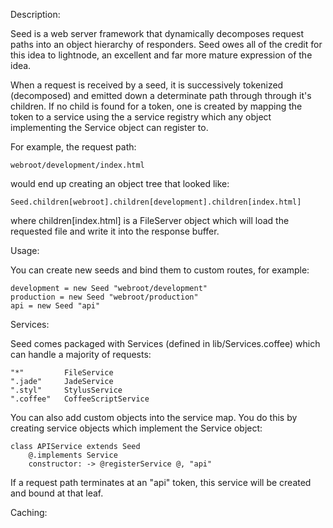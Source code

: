 


Description:

Seed is a web server framework that dynamically decomposes request
paths into an object hierarchy of responders.  Seed owes all of the 
credit for this idea to lightnode, an excellent and far more mature
expression of the idea.

When a request is received by a seed, it is successively tokenized
(decomposed) and emitted down a determinate path through through it's
children.  If no child is found for a token, one is created by 
mapping the token to a service using the a service registry which
any object implementing the Service object can register to.

For example, the request path:

	webroot/development/index.html
	
would end up creating an object tree that looked like:

	Seed.children[webroot].children[development].children[index.html]
	
where children[index.html] is a FileServer object which will load the
requested file and write it into the response buffer.


Usage:

You can create new seeds and bind them to custom routes, for example:

	development = new Seed "webroot/development"
	production = new Seed "webroot/production"
	api = new Seed "api"


Services:

Seed comes packaged with Services (defined in lib/Services.coffee)
which can handle a majority of requests:

	"*"			FileService
	".jade"		JadeService
	".styl"		StylusService
	".coffee" 	CoffeeScriptService

You can also add custom objects into the service map. You do this by 
creating service objects which implement the Service object:

	class APIService extends Seed
		@.implements Service
		constructor: -> @registerService @, "api"

If a request path terminates at an "api" token, this service will
be created and bound at that leaf.


Caching:

